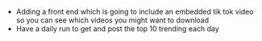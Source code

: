 - Adding a front end which is going to include an embedded tik tok video so you can see which videos you might want to download
- Have a daily run to get and post the top 10 trending each day
